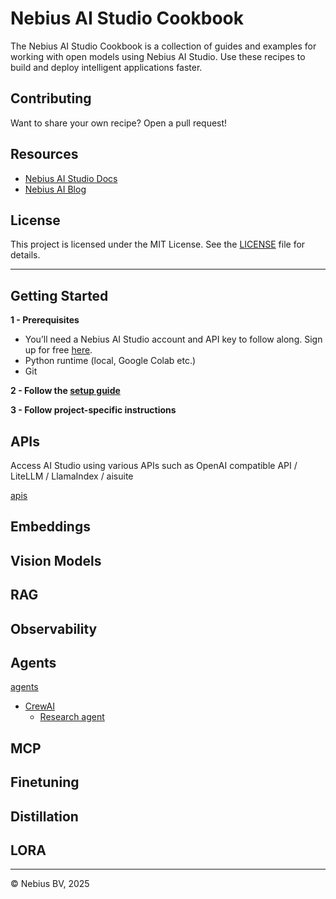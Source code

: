 # Nebius AI Studio Cookbook

The Nebius AI Studio Cookbook is a collection of guides and examples for working with open models using Nebius AI Studio. Use these recipes to build and deploy intelligent applications faster.

## Contributing

Want to share your own recipe? Open a pull request!



## Resources

- [Nebius AI Studio Docs](https://docs.nebius.com/studio)
- [Nebius AI Blog](https://nebius.com/blog)

## License

This project is licensed under the MIT License. See the [LICENSE](LICENSE) file for details.

---

## Getting Started

**1 - Prerequisites**

- You’ll need a Nebius AI Studio account and API key to follow along. Sign up for free [here](https://studio.nebius.com/).
- Python runtime (local, Google Colab etc.)
- Git

**2 - Follow the [setup guide](setup-dev-env.md)**

**3 - Follow project-specific instructions**

## APIs

Access AI Studio using various APIs such as OpenAI compatible API / LiteLLM / LlamaIndex / aisuite

[apis](api/)

## Embeddings

## Vision Models

## RAG

## Observability

## Agents

[agents](agents/)

- [CrewAI](agents/crewai/)
  - [Research agent](agents/crewai/simple-agent)

## MCP

## Finetuning

## Distillation

## LORA

---
© Nebius BV, 2025

